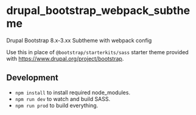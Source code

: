 # drupal_bootstrap_webpack_subtheme
Drupal Bootstrap 8.x-3.xx Subtheme with webpack config

Use this in place of `@bootstrap/starterkits/sass` starter theme provided with https://www.drupal.org/project/bootstrap.

## Development
- `npm install` to install required node_modules.
- `npm run dev` to watch and build SASS.
- `npm run prod` to build everything.
